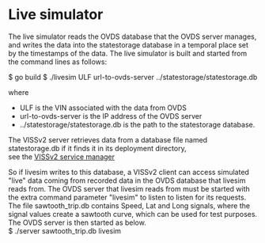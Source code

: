 # Live simulator
The live simulator reads the OVDS database that the OVDS server manages, and writes the data into the statestorage database in a temporal place set by the timestamps of the data. 
The live simulator is built and started from the command lines as follows:

$ go build
$ ./livesim ULF url-to-ovds-server ../statestorage/statestorage.db 

where 
- ULF is the VIN associated with the data from OVDS
- url-to-ovds-server is the IP address of the OVDS server
- ../statestorage/statestorage.db is the path to the statestorage database.

The VISSv2 server retrieves data from a database file named statestorage.db if it finds it in its deployment directory,<br>
see the <a href="https://github.com/MEAE-GOT/W3C_VehicleSignalInterfaceImpl/tree/master/server/service_mgr">VISSv2 service manager</a>

So if livesim writes to this database, a VISSv2 client can access simulated "live" data coming from recorded data in the OVDS database that livesim reads from.
The OVDS server that livesim reads from must be started with the extra command parameter "livesim" to listen to listen for its requests.
The file sawtooth_trip.db contains Speed, Lat and Long signals, where the signal values create a sawtooth curve, which can be used for test purposes. 
The OVDS server is then started as below.<br>
$ ./server sawtooth_trip.db livesim

